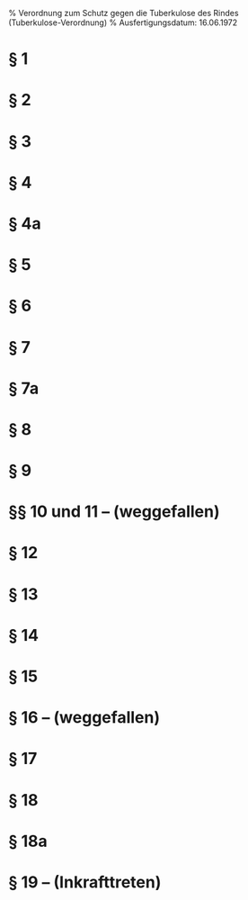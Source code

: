 % Verordnung zum Schutz gegen die Tuberkulose des Rindes  (Tuberkulose-Verordnung)
% Ausfertigungsdatum: 16.06.1972
 
# § 1

# § 2

# § 3

# § 4

# § 4a

# § 5

# § 6

# § 7

# § 7a

# § 8

# § 9

# §§ 10 und 11 – (weggefallen)

# § 12

# § 13

# § 14

# § 15

# § 16 – (weggefallen)

# § 17

# § 18

# § 18a

# § 19 – (Inkrafttreten)
